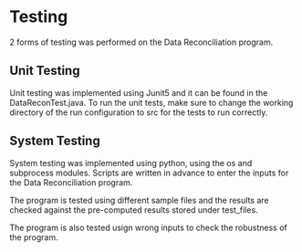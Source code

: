 # Testing
2 forms of testing was performed on the Data Reconciliation program.

## Unit Testing
Unit testing was implemented using Junit5 and it can be found in the DataReconTest.java.
To run the unit tests, make sure to change the working directory of the run configuration to src for the tests to run correctly.

## System Testing
System testing was implemented using python, using the os and subprocess modules. 
Scripts are written in advance to enter the inputs for the Data Reconciliation program.

The program is tested using different sample files and the results are checked against the pre-computed results stored under test_files.

The program is also tested usign wrong inputs to check the robustness of the program.
